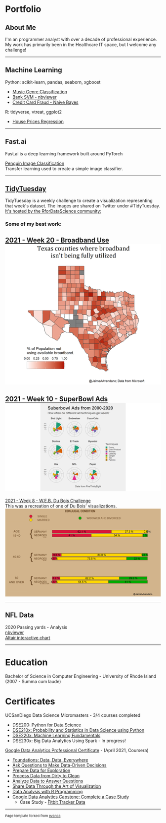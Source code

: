 # Portfolio

## About Me
I'm an programmer analyst with over a decade of professional experience.  
My work has primarily been in the Healthcare IT space, but I welcome any challenge!

---

## Machine Learning
Python: scikit-learn, pandas, seaborn, xgboost  
- [Music Genre Classification](https://www.kaggle.com/javendano585/music-genre-forests)
- [Bank SVM - nbviewer](https://nbviewer.jupyter.org/github/javendano585/SuperDataScience/blob/main/Machine_Learning_Bootcamp/Bank%20Customers.ipynb)  
- [Credit Card Fraud - Naive Bayes](https://nbviewer.jupyter.org/github/javendano585/SuperDataScience/blob/main/Machine_Learning_Bootcamp/Credit%20Card%20Fraud.ipynb)

R: tidyverse, vtreat, ggplot2
- [House Prices Regression](https://www.kaggle.com/javendano585/house-prices-analysis)
---

## Fast.ai
Fast.ai is a deep learning framework built around PyTorch  

[Penguin Image Classification](https://github.com/javendano585/penguin_voila)  
Transfer learning used to create a simple image classifier.

---

## [TidyTuesday](https://github.com/javendano585/TidyTuesday)
TidyTuesday is a weekly challenge to create a visualization representing that week's dataset. The images are shared on Twitter under #TidyTuesday.
[It's hosted by the RforDataScience community:](https://github.com/rfordatascience/tidytuesday)

### Some of my best work:  

[2021 - Week 20 - Broadband Use](https://github.com/javendano585/TidyTuesday/tree/main/2021_Week_20)  
<img src="https://github.com/javendano585/TidyTuesday/blob/main/2021_Week_20/2021_Week_20.png?raw=true"/>
---
[2021 - Week 10 - SuperBowl Ads](https://github.com/javendano585/TidyTuesday/tree/main/2021_Week_10)  
<img src="https://github.com/javendano585/TidyTuesday/blob/main/2021_Week_10/2021_Week_10.png?raw=true"/>
---
[2021 - Week 8 - W.E.B. Du Bois Challenge](https://github.com/javendano585/TidyTuesday/tree/main/2021_Week_08)  
This was a recreation of one of Du Bois' visualizations.
<img src="https://github.com/javendano585/TidyTuesday/blob/main/2021_Week_08/2021_Week8.png?raw=true"/>

---

## NFL Data
2020 Passing yards - Analysis  
[nbviewer](https://nbviewer.jupyter.org/github/javendano585/NFL_Data/blob/main/NFL_Passing.ipynb)  
[Altair interactive chart](https://javendano585.github.io/NFL_Data/Passing_2020.html)  

---
# Education
Bachelor of Science in Computer Engineering - University of Rhode Island (2007 - Summa cum laude)

# Certificates
UCSanDiego Data Science Micromasters - 3/4 courses completed
 - [DSE200: Python for Data Science](https://courses.edx.org/certificates/da17d8e0df364859a85181bc79ea9a2a)
 - [DSE210x: Probability and Statistics in Data Science using Python](https://courses.edx.org/certificates/d86ce6a202014fa2be6dd202fd61ae97)
 - [DSE220x: Machine Learning Fundamentals](https://courses.edx.org/certificates/d11ae755b6414c849f9fe874fc6cc828)
 - DSE230x: Big Data Analytics Using Spark - In progress!

[Google Data Analytics Professional Certificate](https://www.coursera.org/account/accomplishments/professional-cert/ERNRAEC8T8P4) - (April 2021, Coursera)
 - [Foundations: Data, Data, Everywhere](https://www.coursera.org/account/accomplishments/verify/FXWZCFTDW5ET)
 - [Ask Questions to Make Data-Driven Decisions](https://www.coursera.org/account/accomplishments/verify/NBAWCUKFTHLW)
 - [Prepare Data for Exploration](https://www.coursera.org/account/accomplishments/verify/BJ5PT5KYBAZ6)
 - [Process Data from Dirty to Clean](https://www.coursera.org/account/accomplishments/verify/LGDN2JNTXYAQ)
 - [Analyze Data to Answer Questions](https://www.coursera.org/account/accomplishments/verify/QXFZMPAQFZWZ)
 - [Share Data Through the Art of Visualization](https://www.coursera.org/account/accomplishments/verify/EUVPCTJ5WNNG)
 - [Data Analysis with R Programming](https://www.coursera.org/account/accomplishments/verify/V4GBCRG3CRVB)
 - [Google Data Analytics Capstone: Complete a Case Study](https://www.coursera.org/account/accomplishments/verify/RL6SSXP9VCZX)
   - Case Study - [Fitbit Tracker Data](https://javendano585.github.io/Google_Data_Analytics/CaseStudy2_Bellabeat/Bellabeat_Analysis.html)




---
<p style="font-size:11px">Page template forked from <a href="https://github.com/evanca/quick-portfolio">evanca</a></p>
<!-- Remove above link if you don't want to attibute -->
